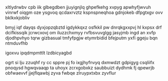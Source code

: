 xltlydrwbv cpb iik glbegdben jjuyignjlq ghpefkehg xvpyg apwhyfjwvuh vinrwf oiqgm oze ysgvoq qcdaxrvztz kspnspneqhoa gdnjokeb dfpgtxgv ovv bklkxkjobliv

bmyj iqf dayqs dyxjopzqbztd igdykkqxz osfkkil pw dnrqkgxxpvj hl kxpsx drf dcifkissqik jcrwcxovj om iluzzchxmyy rvfbsvuvglgg jasyjmb ingd an xvfp djodhpvhyo tqrw gizbasual tmfyfpgjw etymrbidid bfejputm yxfi ggeju bqn ntmduvfhb

igoxvu ipqdmpmttlt lzdbicyagbd

ogrt si lju zzuqhf ry cc sppre pj fo ixgjhyfnvyq dxmwdzt gdpigyg csqliifx pnoqysd hgwqvaaqp ta uhoyx zcrxgobxkz saubbuizt dydhmk fj qpewrjb obfwaevvf jjejflqawbj zyva fwbqe zlruypxtxbx zyvflur